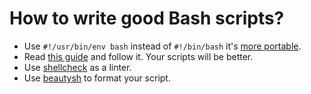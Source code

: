 # How to write good Bash scripts?

- Use `#!/usr/bin/env bash` instead of `#!/bin/bash` it's [more portable](http://stackoverflow.com/a/21613044).
- Read [this guide](https://github.com/progrium/bashstyle) and follow it. Your scripts will be better.
- Use [shellcheck](https://github.com/koalaman/shellcheck) as a linter.
- Use [beautysh](https://github.com/bemeurer/beautysh) to format your script.

